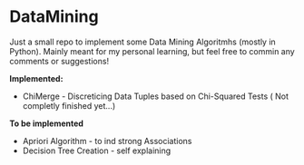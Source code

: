 # DataMining

Just a small repo to implement some Data Mining Algoritmhs (mostly in Python). 
Mainly meant for my personal learning, but feel free to commin any comments or suggestions!

**Implemented:**
* ChiMerge - Discreticing Data Tuples based on Chi-Squared Tests ( Not completly finished yet...)

**To be implemented**

* Apriori Algorithm - to ind strong Associations
* Decision Tree Creation - self explaining

